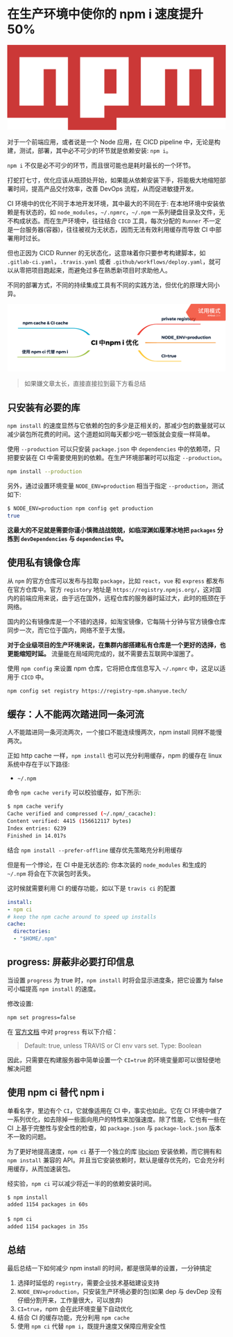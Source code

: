 # 在生产环境中使你的 npm i 速度提升 50%

![](./assets/npm.svg)

对于一个前端应用，或者说是一个 Node 应用，在 CICD pipeline 中，无论是构建，测试，部署，其中必不可少的环节就是依赖安装: `npm i`。

`npm i` 不仅是必不可少的环节，而且很可能也是耗时最长的一个环节。

打蛇打七寸，优化应该从瓶颈处开始，如果能从依赖安装下手，将能极大地缩短部署时间，提高产品交付效率，改善 DevOps 流程，从而促进敏捷开发。

CI 环境中的优化不同于本地开发环境，其中最大的不同在于: 在本地环境中安装依赖是有状态的，如 `node_modules`，`~/.npmrc`，`~/.npm` 一系列硬盘目录及文件，无不构成状态。而在生产环境中，往往结合 `CICD` 工具，每次分配的 `Runner` 不一定是一台服务器(容器)，往往被视为无状态，因而无法有效利用缓存而导致 CI 中部署用时过长。

但也正因为 CICD Runner 的无状态化，这意味着你只要参考构建脚本，如 `.gitlab-ci.yaml`，`.travis.yaml` 或者 `.github/workflows/deploy.yaml`，就可以从零把项目跑起来，而避免过多在熟悉新项目时求助他人。

不同的部署方式，不同的持续集成工具有不同的实践方法，但优化的原理大同小异。

<!--more-->

![](./assets/npm-i.png)

> 如果嫌文章太长，直接直接拉到最下方看总结

## 只安装有必要的库

`npm install` 的速度显然与它依赖的包的多少是正相关的，那减少包的数量就可以减少装包所花费的时间。这个道题如同每天都少吃一顿饭就会变瘦一样简单。

使用 `--production` 可以只安装 `package.json` 中 `dependencies` 中的依赖项，只把要安装在 CI 中需要使用到的依赖。在生产环境部署时可以指定 `--production`。

``` bash
npm install --production
```

另外，通过设置环境变量 `NODE_ENV=production` 相当于指定 `--production`，测试如下:

``` bash
$ NODE_ENV=production npm config get production
true
```

**这最大的不足就是需要你谨小慎微战战兢兢，如临深渊如履薄冰地把 `packages` 分拣到 `devDependencies` 与 `dependencies` 中。**

## 使用私有镜像仓库

从 `npm` 的官方仓库可以发布与拉取 `package`，比如 `react`，`vue` 和 `express` 都发布在官方仓库中。官方 `registory` 地址是 `https://registry.npmjs.org/`，这对国内的前端应用来说，由于远在国外，远程仓库的服务器时延过大，此时的瓶颈在于网络。

国内的公有镜像库是一个不错的选择，如淘宝镜像，它每隔十分钟与官方镜像仓库同步一次，而它位于国内，网络不至于太慢。

**对于企业级项目的生产环境来说，在集群内部搭建私有仓库是一个更好的选择，也更能缩短时延。** 流量能在局域网完成的，就不需要去互联网中溜圈了。

使用 `npm config` 来设置 npm 仓库，它将把仓库信息写入 `~/.npmrc` 中，这足以适用于 `CICD` 中。

``` bash
npm config set registry https://registry-npm.shanyue.tech/
```

## 缓存：人不能两次踏进同一条河流

人不能踏进同一条河流两次，一个接口不能连续慢两次，npm install 同样不能慢两次。

正如 http cache 一样，`npm install` 也可以充分利用缓存，npm 的缓存在 linux 系统中存在于以下路径:

+ `~/.npm`

命令 `npm cache verify` 可以校验缓存，如下所示:

``` bash
$ npm cache verify
Cache verified and compressed (~/.npm/_cacache):
Content verified: 4415 (156612117 bytes)
Index entries: 6239
Finished in 14.017s
```

结合 `npm install --prefer-offline` 缓存优先策略充分利用缓存

但是有一个悖论，在 CI 中是无状态的: 你本次装的 `node_modules` 和生成的 `~/.npm` 将会在下次装包时丢失。

这时候就需要利用 CI 的缓存功能，如以下是 `travis ci` 的配置

``` yaml
install:
- npm ci
# keep the npm cache around to speed up installs
cache:
  directories:
  - "$HOME/.npm"
```

## progress: 屏蔽非必要打印信息

当设置 `progress` 为 true 时，`npm install` 时将会显示进度条，把它设置为 false 可小幅提高 `npm install` 的速度。

修改设置:

``` bash
npm set progress=false
```

在 [官方文档](https://docs.npmjs.com/using-npm/config#progress) 中对 `progress` 有以下介绍：

> Default: true, unless TRAVIS or CI env vars set.
> Type: Boolean

因此，只需要在构建服务器中简单设置一个 `CI=true` 的环境变量即可以很轻便地解决问题

## 使用 npm ci 替代 npm i

单看名字，里边有个 `CI`，它就像适用在 CI 中，事实也如此。它在 CI 环境中做了一系列优化，如去除掉一些面向用户的特性来加强速度。除了性能，它也有一些在 CI 上基于完整性与安全性的检查，如 `package.json` 与 `package-lock.json` 版本不一致的问题。

为了更好地提高速度，`npm ci` 基于一个独立的库 [libcipm](https://github.com/npm/libcipm) 安装依赖，而它拥有和 `npm install` 兼容的 API。并且当它安装依赖时，默认是缓存优先的，它会充分利用缓存，从而加速装包。

经实验，`npm ci` 可以减少将近一半的的依赖安装时间。

``` bash
$ npm install
added 1154 packages in 60s

$ npm ci
added 1154 packages in 35s
```

## 总结

最后总结一下如何减少 npm install 的时间，都是很简单的设置，一分钟搞定

1. 选择时延低的 `registry`，需要企业技术基础建设支持
1. `NODE_ENV=production`，只安装生产环境必要的包(如果 dep 与 devDep 没有仔细分割开来，工作量很大，可以放弃)
1. `CI=true`，npm 会在此环境变量下自动优化
1. 结合 CI 的缓存功能，充分利用 `npm cache`
1. 使用 `npm ci` 代替 `npm i`，既提升速度又保障应用安全性
